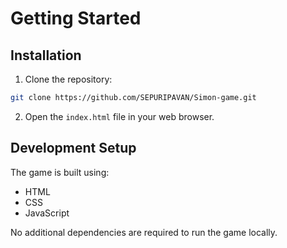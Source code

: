 # Getting Started

## Installation

1. Clone the repository:
```bash
git clone https://github.com/SEPURIPAVAN/Simon-game.git
```

2. Open the `index.html` file in your web browser.

## Development Setup

The game is built using:
- HTML
- CSS
- JavaScript

No additional dependencies are required to run the game locally.
